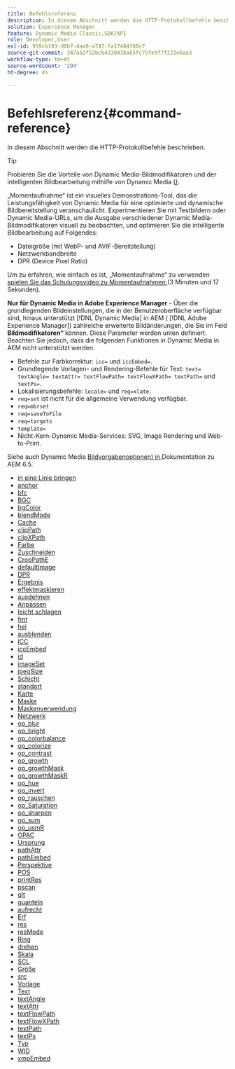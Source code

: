 ```yaml
---
title: Befehlsreferenz
description: In diesem Abschnitt werden die HTTP-Protokollbefehle beschrieben.
solution: Experience Manager
feature: Dynamic Media Classic,SDK/API
role: Developer,User
exl-id: 959cb193-d0b7-4aa9-a747-fa17484f80c7
source-git-commit: 347aa2f52bc6433043ba65fc75fe9f7f221e6aa3
workflow-type: tm+mt
source-wordcount: '294'
ht-degree: 4%

---
```


# Befehlsreferenz{#command-reference}

In diesem Abschnitt werden die HTTP-Protokollbefehle beschrieben.

>[!TIP]
>
>Probieren Sie die Vorteile von Dynamic Media-Bildmodifikatoren und der intelligenten Bildbearbeitung mithilfe von Dynamic Media ([_)_](https://snapshot.scene7.com/).
>
> „Momentaufnahme“ ist ein visuelles Demonstrations-Tool, das die Leistungsfähigkeit von Dynamic Media für eine optimierte und dynamische Bildbereitstellung veranschaulicht. Experimentieren Sie mit Testbildern oder Dynamic Media-URLs, um die Ausgabe verschiedener Dynamic Media-Bildmodifikatoren visuell zu beobachten, und optimieren Sie die intelligente Bildbearbeitung auf Folgendes:
>* Dateigröße (mit WebP- und AVIF-Bereitstellung)
>* Netzwerkbandbreite
>* DPR (Device Pixel Ratio)
>
>Um zu erfahren, wie einfach es ist, „Momentaufnahme“ zu verwenden[ spielen Sie das Schulungsvideo zu Momentaufnahmen ](https://experienceleague.adobe.com/docs/experience-manager-learn/assets/dynamic-media/images/dynamic-media-snapshot.html?lang=en) (3 Minuten und 17 Sekunden).


**Nur für Dynamic Media in Adobe Experience Manager** - Über die grundlegenden Bildeinstellungen, die in der Benutzeroberfläche verfügbar sind, hinaus unterstützt [!DNL Dynamic Media] in AEM ( [!DNL Adobe Experience Manager]) zahlreiche erweiterte Bildänderungen, die Sie im Feld **Bildmodifikatoren“** können. Diese Parameter werden unten definiert. Beachten Sie jedoch, dass die folgenden Funktionen in Dynamic Media in AEM nicht unterstützt werden.

* Befehle zur Farbkorrektur: `icc=` und `iccEmbed=`.
* Grundlegende Vorlagen- und Rendering-Befehle für Text: `text= textAngle= textAttr= textFlowPath= textFlowXPath= textPath=` und `textPs=`.
* Lokalisierungsbefehle: `locale=` und `req=xlate`.
* `req=set` ist nicht für die allgemeine Verwendung verfügbar.
* `req=mbrset`
* `req=saveToFile`
* `req=targets`
* `template=`
* Nicht-Kern-Dynamic Media-Services: SVG, Image Rendering und Web-to-Print.

<!-- Adobe IS command examples website  http://sj1010010254235.corp.adobe.com/iscommands/ -->

Siehe auch Dynamic Media [Bildvorgabenoptionen) in ](https://experienceleague.adobe.com/docs/experience-manager-65/assets/dynamic/managing-image-presets.html#dynamic) Dokumentation zu AEM 6.5.

* [in eine Linie bringen](r-align.md)
* [anchor](r-anchor.md)
* [bfc](r-bfc.md)
* [BGC](r-bgc.md)
* [bgColor](r-bgcolor.md)
* [blendMode](r-blendmode.md)
* [Cache](r-is-http-cache.md)
* [clipPath](r-clippath.md)
* [clipXPath](r-clipxpath.md)
* [Farbe](r-color-commandref.md)
* [Zuschneiden](r-crop.md)
* [CropPathE](r-croppath.md)
* [defaultImage](r-is-http-defaultimage.md)
* [DPR](r-dpr.md)
* [Ergebnis](r-effect.md)
* [effektmaskieren](r-effectmask.md)
* [ausdehnen](r-extend.md)
* [Anpassen](r-fit.md)
* [leicht schlagen](r-flip.md)
* [fmt](r-is-http-fmt.md)
* [hei](r-is-http-hei.md)
* [ausblenden](r-hide.md)
* [ICC](r-icc.md)
* [iccEmbed](r-iccembed.md)
* [id](r-id.md)
* [imageSet](r-imageset.md)
* [jpegSize](r-jpegsize.md)
* [Schicht](r-layer.md)
* [standort](r-locale.md)
* [Karte](r-map.md)
* [Maske](r-mask.md)
* [Maskenverwendung](r-maskuse.md)
* [Netzwerk](r-network.md)
* [op_blur](r-op-blur.md)
* [op_bright](r-op-brightness.md)
* [op_colorbalance](r-op-colorbalance.md)
* [op_colorize](r-op-colorize.md)
* [op_contrast](r-op-contrast.md)
* [op_growth](r-op-grow.md)
* [op_growthMask](r-op-growmask.md)
* [op_growthMaskR](r-op-growmaskr.md)
* [op_hue](r-op-hue.md)
* [op_invert](r-op-invert.md)
* [op_rauschen](r-op-noise.md)
* [op_Saturation](r-op-saturation.md)
* [op_sharpen](r-op-sharpen.md)
* [op_sum](r-op-usm.md)
* [op_usmR](r-op-usmr.md)
* [OPAC](r-opac.md)
* [Ursprung](r-origin.md)
* [pathAttr](r-pathattr.md)
* [pathEmbed](r-pathembed.md)
* [Perspektive](r-perspective.md)
* [POS](r-pos.md)
* [printRes](r-printres.md)
* [pscan](r-pscan.md)
* [qlt](r-is-http-qlt.md)
* [quanteln](r-is-http-quantize.md)
* [aufrecht](r-rect.md)
* [Erf](r-req/r-req.md)
* [res](r-res.md)
* [resMode](r-is-http-resmode.md)
* [Ring](r-rgn.md)
* [drehen](r-rotate.md)
* [Skala](r-is-http-scale.md)
* [SCL](r-scl.md)
* [Größe](r-size-reference.md)
* [src](r-src.md)
* [Vorlage](r-template.md)
* [Text](r-text.md)
* [textAngle](r-textangle.md)
* [textAttr](r-textattr.md)
* [textFlowPath](r-textflowpath.md)
* [textFlowXPath](r-textflowxpath.md)
* [textPath](r-textpath.md)
* [textPs](r-textps.md)
* [Typ](r-type.md)
* [WID](r-is-http-wid.md)
* [xmpEmbed](r-xmpembed.md)
